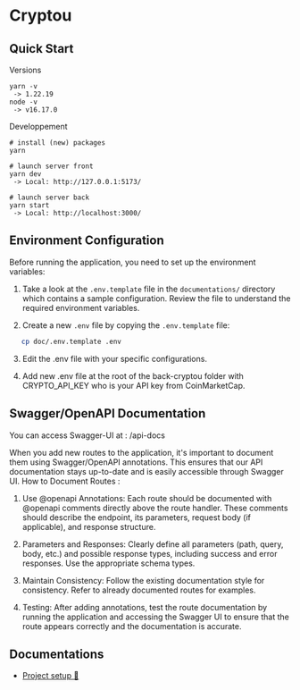 # Cryptou

## Quick Start

Versions

```
yarn -v
 -> 1.22.19
node -v
 -> v16.17.0
```

Developpement

```
# install (new) packages
yarn

# launch server front
yarn dev
 -> Local: http://127.0.0.1:5173/

# launch server back
yarn start
 -> Local: http://localhost:3000/
```

## Environment Configuration

Before running the application, you need to set up the environment variables:

1. Take a look at the `.env.template` file in the `documentations/` directory which contains a sample configuration. Review the file to understand the required environment variables.

2. Create a new `.env` file by copying the `.env.template` file:

```bash
   cp doc/.env.template .env
```

3. Edit the .env file with your specific configurations.

4. Add new .env file at the root of the back-cryptou folder with CRYPTO_API_KEY who is your API key from CoinMarketCap.

## Swagger/OpenAPI Documentation

You can access Swagger-UI at : <YOUR-BASE-API-URL>/api-docs

When you add new routes to the application, it's important to document them using Swagger/OpenAPI annotations. This ensures that our API documentation stays up-to-date and is easily accessible through Swagger UI.
How to Document Routes :

1. Use @openapi Annotations: Each route should be documented with @openapi comments directly above the route handler. These comments should describe the endpoint, its parameters, request body (if applicable), and response structure.

2. Parameters and Responses: Clearly define all parameters (path, query, body, etc.) and possible response types, including success and error responses. Use the appropriate schema types.

3. Maintain Consistency: Follow the existing documentation style for consistency. Refer to already documented routes for examples.

4. Testing: After adding annotations, test the route documentation by running the application and accessing the Swagger UI to ensure that the route appears correctly and the documentation is accurate.


## Documentations

- [Project setup 🔗](./documentation/setup.md)
